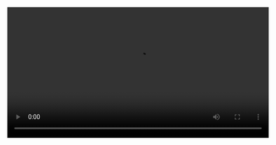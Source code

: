<video width="600" controls>
  <source src="https://github.com/haaaaakima/List-movies-in-swift-swiftui/raw/main/screen-list-movies.mov" type="video/mp4">
</video>
